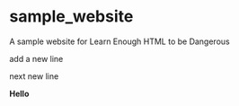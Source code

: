 # sample_website
A sample website for Learn Enough HTML to be Dangerous
<p>add a new line</p>
<p>next new line </p>
<b>Hello</b>
